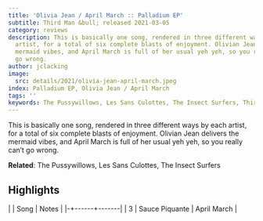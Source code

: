 ```yaml
---
title: 'Olivia Jean / April March :: Palladium EP'
subtitle: Third Man &bull; released 2021-03-05
category: reviews
description: This is basically one song, rendered in three different ways by each
  artist, for a total of six complete blasts of enjoyment. Olivian Jean delivers the
  mermaid vibes, and April March is full of her usual yeh yeh, so you really can’t
  go wrong.
author: jclacking
image:
  src: details/2021/olivia-jean-april-march.jpeg
index: Palladium EP, Olivia Jean / April March
tags: ''
keywords: The Pussywillows, Les Sans Culottes, The Insect Surfers, Third Man
---
```

This is basically one song, rendered in three different ways by each artist, for a total of six complete blasts of enjoyment. Olivian Jean delivers the mermaid vibes, and April March is full of her usual yeh yeh, so you really can’t go wrong.<!--more-->

**Related**: The Pussywillows, Les Sans Culottes, The Insect Surfers

## Highlights

| | Song | Notes |
|-+------+-------|
| 3 | Sauce Piquante | April March |


